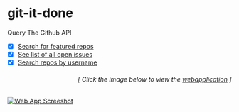 # git-it-done
Query The Github API

- [x] [Search for featured repos](https://github.com/luc1dLife/git-it-done/issues/1)
- [x] [See list of all open issues](https://github.com/luc1dLife/git-it-done/issues/2)
- [x] [Search repos by username](https://github.com/luc1dLife/git-it-done/issues/3)
<h6><p align="right">[ Click the image below to view the <a href="https://luc1dlife.github.io/git-it-done/">webapplication</a> ]</p></h6>
<a href="https://luc1dlife.github.io/git-it-done/">
  <img src="https://raw.githubusercontent.com/luc1dLife/git-it-done/master/assets/img/Preview.png" alt="Web App Screeshot">
</a>
